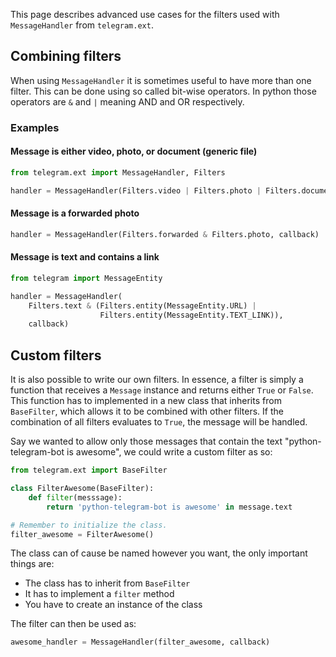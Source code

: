 This page describes advanced use cases for the filters used with `MessageHandler` from `telegram.ext`.

## Combining filters
When using `MessageHandler` it is sometimes useful to have more than one filter. This can be done using so called bit-wise operators. In python those operators are `&` and `|` meaning AND and OR respectively.
### Examples
#### Message is either video, photo, or document (generic file)
``` python
from telegram.ext import MessageHandler, Filters

handler = MessageHandler(Filters.video | Filters.photo | Filters.document, callback)
```

#### Message is a forwarded photo
``` python
handler = MessageHandler(Filters.forwarded & Filters.photo, callback)
```

#### Message is text and contains a link
``` python
from telegram import MessageEntity

handler = MessageHandler(
    Filters.text & (Filters.entity(MessageEntity.URL) |
                    Filters.entity(MessageEntity.TEXT_LINK)),
    callback)
```

## Custom filters
It is also possible to write our own filters. In essence, a filter is simply a function that receives a `Message` instance and returns either `True` or `False`. This function has to implemented in a new class that inherits from `BaseFilter`, which allows it to be combined with other filters. If the combination of all filters evaluates to `True`, the message will be handled. 

Say we wanted to allow only those messages that contain the text "python-telegram-bot is awesome", we could write a custom filter as so:

```python
from telegram.ext import BaseFilter

class FilterAwesome(BaseFilter):
    def filter(messsage):
        return 'python-telegram-bot is awesome' in message.text

# Remember to initialize the class.
filter_awesome = FilterAwesome()
```

The class can of cause be named however you want, the only important things are:
- The class has to inherit from `BaseFilter`
- It has to implement a `filter` method
- You have to create an instance of the class

The filter can then be used as:
```python
awesome_handler = MessageHandler(filter_awesome, callback)
```